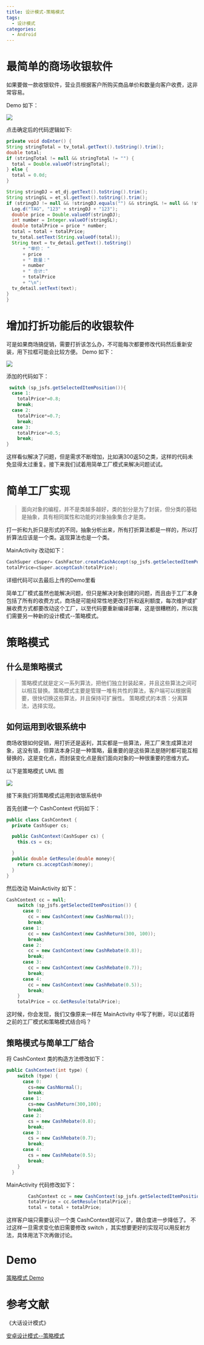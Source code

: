 ```yaml
---
title: 设计模式-策略模式
tags:
  - 设计模式
categories:
  - Android
---
```


# 最简单的商场收银软件 #

如果要做一款收银软件，营业员根据客户所购买商品单价和数量向客户收费，这非常容易。

Demo 如下：

![](http://i.imgur.com/XBz9iW5.png)

<!-- more -->

点击确定后的代码逻辑如下:

``` java
private void doEnter() {
String stringTotal = tv_total.getText().toString().trim();
double total;
if (stringTotal != null && stringTotal != "") {
  total = Double.valueOf(stringTotal);
} else {
  total = 0.0d;
}

String stringDJ = et_dj.getText().toString().trim();
String stringSL = et_sl.getText().toString().trim();
if (stringDJ != null && !stringDJ.equals("") && stringSL != null && !stringSL.equals("")) {
  Log.d("TAG", "123" + stringDJ + "123");
  double price = Double.valueOf(stringDJ);
  int number = Integer.valueOf(stringSL);
  double totalPrice = price * number;
  total = total + totalPrice;
  tv_total.setText(String.valueOf(total));
  String text = tv_detail.getText().toString()
      + "单价： "
      + price
      + " 数量："
      + number
      + " 合计:"
      + totalPrice
      + "\n";
  tv_detail.setText(text);
}
}
```

# 增加打折功能后的收银软件
可是如果商场搞促销，需要打折该怎么办，不可能每次都要修改代码然后重新安装，用下拉框可能会比较方便。
Demo 如下：

![](http://i.imgur.com/sLqCANA.png)

添加的代码如下：
``` java
 switch (sp_jsfs.getSelectedItemPosition()){
  case 1:
    totalPrice*=0.8;
    break;
  case 2:
    totalPrice*=0.7;
    break;
  case 3:
    totalPrice*=0.5;
    break;
}
```
这样看似解决了问题，但是需求不断增加，比如满300返50之类，这样的代码未免显得太过重复。接下来我们试着用简单工厂模式来解决问题试试。

# 简单工厂实现 #
> 面向对象的编程，并不是类越多越好，类的划分是为了封装，但分类的基础是抽象，具有相同属性和功能的对象抽象集合才是类。

打一折和九折只是形式的不同，抽象分析出来，所有打折算法都是一样的，所以打折算法应该是一个类。返现算法也是一个类。

MainActivity 改动如下：

```java
CashSuper cSuper= CashFactor.createCashAccept(sp_jsfs.getSelectedItemPosition());
totalPrice=cSuper.acceptCash(totalPrice);
```

详细代码可以去最后上传的Demo里看

简单工厂模式虽然也能解决问题，但只是解决对象创建的问题，而且由于工厂本身包括了所有的收费方式，商场是可能经常性地更改打折和返利额度，每次维护或扩展收费方式都要改动这个工厂，以至代码要重新编译部署，这是很糟糕的，所以我们需要另一种新的设计模式--策略模式。

# 策略模式

## 什么是策略模式

> 策略模式就是定义一系列算法，把他们独立封装起来，并且这些算法之间可以相互替换。策略模式主要是管理一堆有共性的算法，客户端可以根据需要，很快切换这些算法，并且保持可扩展性。
> 策略模式的本质：分离算法，选择实现。

## 如何运用到收银系统中

商场收银如何促销，用打折还是返利，其实都是一些算法，用工厂来生成算法对象，这没有错，但算法本身只是一种策略，最重要的是这些算法是随时都可能互相替换的，这是变化点，而封装变化点是我们面向对象的一种很重要的思维方式。

以下是策略模式 UML 图

![](http://i.imgur.com/WxFL8fa.png)

接下来我们将策略模式运用到收银系统中

首先创建一个 CashContext 代码如下：

```java
public class CashContext {
  private CashSuper cs;

  public CashContext(CashSuper cs) {
    this.cs = cs;

  }
  public double GetResule(double money){
    return cs.acceptCash(money);
  }
}
```

然后改动 MainActivity 如下：

```java
CashContext cc = null;
    switch (sp_jsfs.getSelectedItemPosition()) {
      case 0:
        cc = new CashContext(new CashNormal());
        break;
      case 1:
        cc = new CashContext(new CashReturn(300, 100));
        break;
      case 2:
        cc = new CashContext(new CashRebate(0.8));
        break;
      case 3:
        cc = new CashContext(new CashRebate(0.7));
        break;
      case 4:
        cc = new CashContext(new CashRebate(0.5));
        break;
    }
    totalPrice = cc.GetResule(totalPrice);
```

这时候，你会发现，我们又像原来一样在 MainActivity 中写了判断，可以试着将之前的工厂模式和策略模式结合吗？

## 策略模式与简单工厂结合

将 CashContext 类的构造方法修改如下：

```java
public CashContext(int type) {
    switch (type) {
      case 0:
        cs=new CashNormal();
        break;
      case 1:
        cs=new CashReturn(300,100);
        break;
      case 2:
        cs = new CashRebate(0.8);
        break;
      case 3:
        cs = new CashRebate(0.7);
        break;
      case 4:
        cs = new CashRebate(0.5);
        break;
    }
  }
```

MainActivity 代码修改如下：

```java
		CashContext cc = new CashContext(sp_jsfs.getSelectedItemPosition());
        totalPrice = cc.GetResule(totalPrice);
        total = total + totalPrice;
```

这样客户端只需要认识一个类 CashContext就可以了，耦合度进一步降低了。
不过这样一旦需求变化依旧需要修改 switch ，其实想要更好的实现可以用反射方法，具体用法下次再做讨论。

# Demo

[策略模式 Demo](https://github.com/jutao/strategymodel)

# 参考文献

《大话设计模式》

[安卓设计模式--策略模式](http://mobile.51cto.com/ahot-418972.htm)
